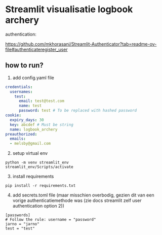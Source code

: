 # Streamlit visualisatie logbook archery

authentication: 

https://github.com/mkhorasani/Streamlit-Authenticator?tab=readme-ov-file#authenticateregister_user


## how to run?

1) add config.yaml file
````yaml
credentials:
  usernames:
    test:
      email: test@test.com
      name: test
      password: test # To be replaced with hashed password
cookie:
  expiry_days: 30
  key: abcdef # Must be string
  name: logbook_archery
preauthorized:
  emails:
  - melsby@gmail.com
````

2) setup virtual env

````
python -m venv streamlit_env
streamlit_env/Scripts/activate
````

3) install requirements
````
pip install -r requirements.txt
````

4) add secrets.toml file (maar misschien overbodig, gezien dit van een vorige authenticatiemethode was (zie docs streamlit zelf user authentication option 2))
````
[passwords]
# Follow the rule: username = "password"
jarno = "jarno"
test = "test"
````

